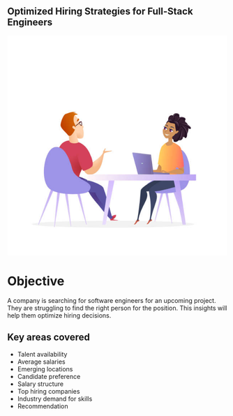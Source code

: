 ## Optimized Hiring Strategies for Full-Stack Engineers

![Image](https://github.com/Ajay96700/POWER-POINT-PRESENTATION/blob/main/Hiring%20Image.jpg)

# Objective

A company is searching for software engineers for an upcoming project. They are struggling to find the right person for the position. This insights will help them optimize hiring decisions.

## Key areas covered
 - Talent availability
 - Average salaries
 - Emerging locations
 - Candidate preference
 - Salary structure
 - Top hiring companies
 - Industry demand for skills
 - Recommendation




